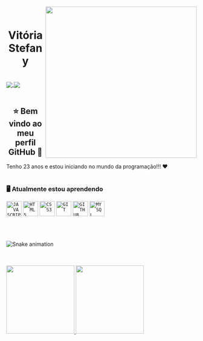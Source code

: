 <img align="right" width="400px" style="margin-top: -20px" src="https://o.remove.bg/downloads/114a25dc-84b4-4b15-a4b2-8a02d523da4e/octocat-1666673037427-removebg-preview.png">


<div dsplay="inline-block">

 <h1 align="center">Vitória Stefany</h1>
</br>
<div>
  <a href="https://instagram.com/vitoriasteh" target="_blank">
    <img align="center" src="https://img.shields.io/badge/-Instagram-%23E4405F?style=for-the-badge&logo=instagram&logoColor=white" target="_blank">
  </a> 
  <a href="https://www.linkedin.com/in/vitoria-stefany" target="_blank">
    <img align="center" src="https://img.shields.io/badge/-LinkedIn-%230077B5?style=for-the-badge&logo=linkedin&logoColor=white" target="_blank">
  </a>  
</div>

</br>

  <h2 align="center">⭐ Bem vindo ao meu perfil GitHub 👋</h1>
  Tenho 23 anos e estou iniciando no mundo da programação!!! ♥

</br>
</br>

### 🖥️ Atualmente estou aprendendo 
<code><img width="40px" src="https://cdn.jsdelivr.net/gh/devicons/devicon/icons/javascript/javascript-original.svg" title = "JAVASCRIPT"/></code>
<code><img width="40px" src="https://cdn.jsdelivr.net/gh/devicons/devicon/icons/html5/html5-original-wordmark.svg" title = "HTML5"/></code>
<code><img width="40px" src="https://cdn.jsdelivr.net/gh/devicons/devicon/icons/css3/css3-original-wordmark.svg" title = "CSS3"/></code>
<code><img width="40px" src="https://cdn.jsdelivr.net/gh/devicons/devicon/icons/git/git-original.svg" title = "GIT"/></code>
<code><img width="40px" src="https://cdn.jsdelivr.net/gh/devicons/devicon/icons/github/github-original.svg" title = "GITHUB"/></code>
<code><img width="40px" src="https://cdn.jsdelivr.net/gh/devicons/devicon/icons/mysql/mysql-original.svg" title = "MYSQL"/></code>

</br>
</br>

 ![Snake animation](https://github.com/vitoriastefany/vitoriastefany/blob/output/github-contribution-grid-snake.svg)

</br>
</br>

<div>
  <a href="https://github.com/vitoriastefany">
    <img height="180em" src="https://github-readme-stats.vercel.app/api/top-langs/?username=vitoriastefany&layout=compact&langs_count=7&theme=dracula"/>
    <img height="180em" src="https://github-readme-stats.vercel.app/api?username=vitoriastefany&show_icons=true&theme=dracula&include_all_commits=true&count_private=true"/>
    </div>
</br>




<!---
VitoriaStefany/VitoriaStefany is a ✨ special ✨ repository because its `README.md` (this file) appears on your GitHub profile.
You can click the Preview link to take a look at your changes.
--->
